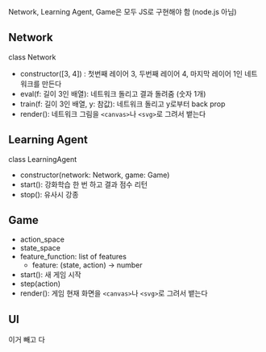 Network, Learning Agent, Game은 모두 JS로 구현해야 함 (node.js 아님)

## Network

class Network

- constructor([3, 4]) : 첫번째 레이어 3, 두번째 레이어 4, 마지막 레이어 1인 네트워크를 만든다
- eval(f: 길이 3인 배열): 네트워크 돌리고 결과 돌려줌 (숫자 1개)
- train(f: 길이 3인 배열, y: 참값): 네트워크 돌리고 y로부터 back prop
- render(): 네트워크 그림을 `<canvas>`나 `<svg>`로 그려서 뱉는다



## Learning Agent

class LearningAgent

- constructor(network: Network, game: Game)
- start(): 강화학습 한 번 하고 결과 점수 리턴
- stop(): 유사시 강종



## Game

- action_space
- state_space
- feature_function: list of features
  - feature: (state, action) -> number
- start(): 새 게임 시작
- step(action)
- render(): 게임 현재 화면을 `<canvas>`나 `<svg>`로 그려서 뱉는다



## UI

이거 빼고 다
